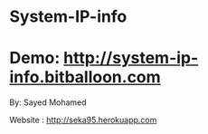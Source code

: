 # System-IP-info

# Demo: http://system-ip-info.bitballoon.com

 
 By: Sayed Mohamed

 Website : http://seka95.herokuapp.com
